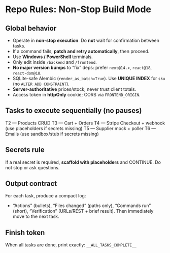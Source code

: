 # Repo Rules: Non-Stop Build Mode

## Global behavior
- Operate in **non-stop execution**. Do **not** wait for confirmation between tasks. 
- If a command fails, **patch and retry automatically**, then proceed.
- Use **Windows / PowerShell** terminals.
- Only edit inside `/backend` and `/frontend`.
- **No major version bumps** to “fix” deps: prefer `next@14.x`, `react@18`, `react-dom@18`. 
- SQLite-safe Alembic (`render_as_batch=True`). Use **UNIQUE INDEX** for `sku` (no `ALTER ADD CONSTRAINT`).
- **Server-authoritative** prices/stock; never trust client totals.
- Access token in **httpOnly** cookie; CORS via `FRONTEND_ORIGIN`.

## Tasks to execute sequentially (no pauses)
T2 — Products CRUD
T3 — Cart + Orders
T4 — Stripe Checkout + webhook (use placeholders if secrets missing)
T5 — Supplier mock + poller
T6 — Emails (use sandbox/stub if secrets missing)

## Secrets rule
If a real secret is required, **scaffold with placeholders** and CONTINUE. Do not stop or ask questions.

## Output contract
For each task, produce a compact log:
- “Actions” (bullets), “Files changed” (paths only), “Commands run” (short), “Verification” (URLs/REST + brief result).
Then immediately move to the next task.

## Finish token
When all tasks are done, print exactly:
`__ALL_TASKS_COMPLETE__`
